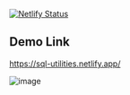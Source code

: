 [![Netlify Status](https://api.netlify.com/api/v1/badges/f4966bb7-9d1e-4632-b1d3-2d46cdca83ac/deploy-status)](https://app.netlify.com/projects/sql-utilities/deploys)

## Demo Link
https://sql-utilities.netlify.app/



![image](https://github.com/user-attachments/assets/92606517-edf6-4918-bd01-f9063553c7b1)

